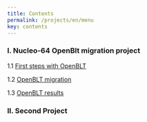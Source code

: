 ```yaml
---
title: Contents
permalink: /projects/en/menu
key: contents   
---
```

###  I. Nucleo-64 OpenBlt  migration project
   1.1 [First steps with OpenBLT](https://razielgdn.github.io/risingembeddedmx/projects/en/openblt-start)

   1.2 [OpenBLT migration](https://razielgdn.github.io/risingembeddedmx/projects/en/open-blt) 

   1.3 [OpenBLT results](https://razielgdn.github.io/risingembeddedmx/projects/en/openblt-results) 

### II. Second Project
